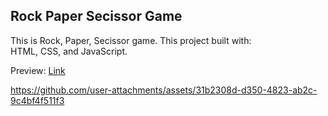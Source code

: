 <h2> Rock Paper Secissor Game</h2>

<p> This is Rock, Paper, Secissor game. This project built with:<br> HTML, CSS, and
JavaScript.</p>
Preview: <a href="https://hprpsgame.netlify.app/">Link</a>



https://github.com/user-attachments/assets/31b2308d-d350-4823-ab2c-9c4bf4f511f3

